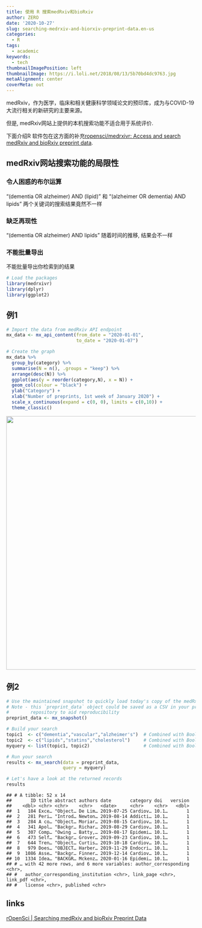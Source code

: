 ```yaml
---
title: 使用 R 搜索medRxiv和bioRxiv
author: ZERO
date: '2020-10-27'
slug: searching-medrxiv-and-biorxiv-preprint-data.en-us
categories:
  - R
tags:
  - academic
keywords:
  - tech
thumbnailImagePosition: left
thumbnailImage: https://i.loli.net/2018/08/13/5b70bd4dc9763.jpg
metaAlignment: center
coverMeta: out
---
```




<!--more-->

medRxiv，作为医学，临床和相关健康科学领域论文的预印库，成为与COVID-19大流行相关的新研究的主要来源。

但是, medRxiv网站上提供的本机搜索功能不适合用于系统评价. 

下面介绍R 软件包在这方面的补充[ropensci/medrxivr: Access and search medRxiv and bioRxiv preprint data](https://github.com/ropensci/medrxivr).

## medRxiv网站搜索功能的局限性

### 令人困惑的布尔运算

“(dementia OR alzheimer) AND (lipid)” 和  “(alzheimer OR dementia) AND lipids” 两个关键词的搜索结果竟然不一样


### 缺乏再现性

“(dementia OR alzheimer) AND lipids” 随着时间的推移, 结果会不一样

### 不能批量导出

不能批量导出你检索到的结果


```r
# Load the packages
library(medrxivr)
library(dplyr)
library(ggplot2)
```

## 例1


```r
# Import the data from medRxiv API endpoint
mx_data <- mx_api_content(from_date = "2020-01-01", 
                          to_date = "2020-01-07")

# Create the graph 
mx_data %>%
  group_by(category) %>%
  summarise(N = n(), .groups = "keep") %>%
  arrange(desc(N)) %>%
  ggplot(aes(y = reorder(category,N), x = N)) +
  geom_col(colour = "black") + 
  ylab("Category") +
  xlab("Number of preprints, 1st week of January 2020") +
  scale_x_continuous(expand = c(0, 0), limits = c(0,10)) +
  theme_classic() 
```

<img src="/post/2020-10-27-searching-medrxiv-and-biorxiv-preprint-data.en-us_files/figure-html/unnamed-chunk-2-1.png" width="672" />


## 例2


```r
# Use the maintained snapshot to quickly load today's copy of the medRxiv database
# Note - this `preprint_data` object could be saved as a CSV in your project 
#        repository to aid reproducibility
preprint_data <- mx_snapshot()
```


```r
# Build your search
topic1  <- c("dementia","vascular","alzheimer's")  # Combined with Boolean OR
topic2  <- c("lipids","statins","cholesterol")     # Combined with Boolean OR
myquery <- list(topic1, topic2)                    # Combined with Boolean AND

# Run your search
results <- mx_search(data = preprint_data,
                     query = myquery)
```


```r
# Let's have a look at the returned records
results
```

```
## # A tibble: 52 x 14
##       ID title abstract authors date       category doi   version
##    <dbl> <chr> <chr>    <chr>   <date>     <chr>    <chr>   <dbl>
##  1   184 Exce… "Object… De Lim… 2019-07-25 Cardiov… 10.1…       1
##  2   281 Peri… "Introd… Newton… 2019-08-14 Addicti… 10.1…       1
##  3   284 A co… "Object… Moriar… 2019-08-15 Cardiov… 10.1…       1
##  4   341 Apol… "Backgr… Richar… 2019-08-29 Cardiov… 10.1…       1
##  5   307 Comp… "Owing … Batty,… 2019-08-17 Epidemi… 10.1…       1
##  6   473 Self… "Backgr… Grover… 2019-09-23 Cardiov… 10.1…       1
##  7   644 Tren… "Object… Curtis… 2019-10-18 Cardiov… 10.1…       1
##  8   979 Does… "OBJECT… Harber… 2019-11-29 Endocri… 10.1…       1
##  9  1086 Asse… "Backgr… Finner… 2019-12-14 Cardiov… 10.1…       1
## 10  1334 Idea… "BACKGR… Mckenz… 2020-01-16 Epidemi… 10.1…       1
## # … with 42 more rows, and 6 more variables: author_corresponding <chr>,
## #   author_corresponding_institution <chr>, link_page <chr>, link_pdf <chr>,
## #   license <chr>, published <chr>
```





## links

[rOpenSci | Searching medRxiv and bioRxiv Preprint Data](https://ropensci.org/blog/2020/10/20/searching-medrxivr-and-biorxiv-preprint-data/)
